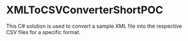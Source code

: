 # XMLToCSVConverterShortPOC
This  C# solution is used to convert a sample XML file into the respective CSV files for a specific format.
